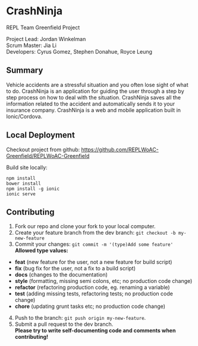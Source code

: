 # CrashNinja

REPL Team Greenfield Project

Project Lead: Jordan Winkelman  
Scrum Master: Jia Li  
Developers: Cyrus Gomez, Stephen Donahue, Royce Leung  

## Summary

Vehicle accidents are a stressful situation and you often lose sight of what to do. CrashNinja is an application for guiding the user through a step by step process on how to deal with the situation. CrashNinja saves all the information related to the accident and automatically sends it to your insurance company. CrashNinja is a web and mobile application built in Ionic/Cordova. 


## Local Deployment
Checkout project from github: https://github.com/REPLWoAC-Greenfield/REPLWoAC-Greenfield

Build site locally:

```
npm install
bower install
npm install -g ionic
ionic serve
```

## Contributing

1. Fork our repo and clone your fork to your local computer.
2. Create your feature branch from the dev branch: `git checkout -b my-new-feature`
3. Commit your changes: `git commit -m '(type)Add some feature'`  
  __Allowed type values:__
  - **feat** (new feature for the user, not a new feature for build script)
  - **fix** (bug fix for the user, not a fix to a build script)
  - **docs** (changes to the documentation)
  - **style** (formatting, missing semi colons, etc; no production code change)
  - **refactor** (refactoring production code, eg. renaming a variable)
  - **test** (adding missing tests, refactoring tests; no production code change)
  - **chore** (updating grunt tasks etc; no production code change)
4. Push to the branch: `git push origin my-new-feature`.  
5. Submit a pull request to the dev branch.  
__Please try to write self-documenting code and comments when contributing!__
